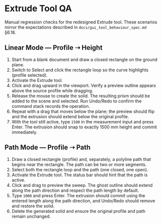 # Extrude Tool QA

Manual regression checks for the redesigned Extrude tool. These scenarios mirror the
expectations described in `docs/gui_tool_behaviour_spec.md` §6.18.

## Linear Mode — Profile ➝ Height

1. Start from a blank document and draw a closed rectangle on the ground plane.
2. Switch to Select and click the rectangle loop so the curve highlights (profile selected).
3. Activate the Extrude tool.
4. Click and drag upward in the viewport. Verify a preview outline appears above the
   source profile while dragging.
5. Release the mouse to create the solid. The resulting prism should be added to the scene
   and selected. Run Undo/Redo to confirm the command stack records the operation.
6. Repeat with a drag that moves below the plane; the preview should flip and the extrusion
   should extend below the original profile.
7. With the tool still active, type `1500` in the measurement input and press Enter. The
   extrusion should snap to exactly 1500 mm height and commit immediately.

## Path Mode — Profile ➝ Path

1. Draw a closed rectangle (profile) and, separately, a polyline path that begins near the
   rectangle. The path can be two or more segments.
2. Select both the rectangle loop and the path (one closed, one open).
3. Activate the Extrude tool. The status bar should hint that the path is active.
4. Click and drag to preview the sweep. The ghost outline should extend along the path
   direction and respect the path length by default.
5. Type `1000` and press Enter. The extrusion should commit using the entered length along
   the path direction, and Undo/Redo should remove and restore the solid.
6. Delete the generated solid and ensure the original profile and path remain unchanged.
